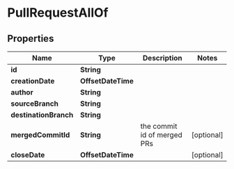 

# PullRequestAllOf


## Properties

Name | Type | Description | Notes
------------ | ------------- | ------------- | -------------
**id** | **String** |  | 
**creationDate** | **OffsetDateTime** |  | 
**author** | **String** |  | 
**sourceBranch** | **String** |  | 
**destinationBranch** | **String** |  | 
**mergedCommitId** | **String** | the commit id of merged PRs |  [optional]
**closeDate** | **OffsetDateTime** |  |  [optional]



